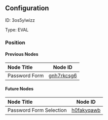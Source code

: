 # 
## Configuration
ID:  3os5ylwizz

Type: EVAL 








### Position

#### Previous Nodes
| Node Title | Node ID |
| :------------- | ------------ |
| Password Form | [gnh7rkcsg6](./gnh7rkcsg6.md) | 
 
 #### Future Nodes
| Node Title | Node ID |
| :------------- | ------------ |
| Password Form Selection |[h0fakyqawb](./h0fakyqawb.md) | 